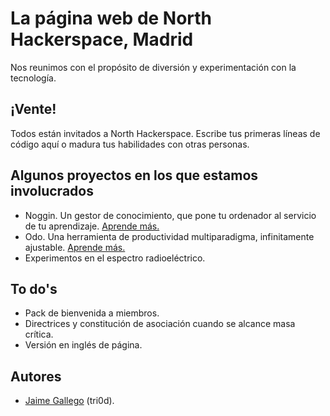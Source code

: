 # La página web de North Hackerspace, Madrid

Nos reunimos con el propósito de diversión y experimentación con la tecnología.

## ¡Vente!
Todos están invitados a North Hackerspace. Escribe tus primeras líneas de código aquí o madura tus habilidades con otras personas.

## Algunos proyectos en los que estamos involucrados
* Noggin. Un gestor de conocimiento, que pone tu ordenador al servicio de tu aprendizaje. [Aprende más.](https://github.com/north-hackerspace/noggin)
* Odo. Una herramienta de productividad multiparadigma, infinitamente ajustable. [Aprende más.](https://github.com/north-hackerspace/odo)
* Experimentos en el espectro radioeléctrico. 

## To do's
* Pack de bienvenida a miembros.
* Directrices y constitución de asociación cuando se alcance masa crítica.
* Versión en inglés de página.

## Autores
* [Jaime Gallego](https://github.com/gallegojaime) (tri0d). 
